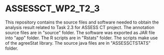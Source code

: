 # ASSESSCT_WP2_T2_3
This repository contains the source files and software needed to obtain the analysis result related to Task 2.3 for ASSESS CT project.
The annotation source files are in "source" folder.
The software was exported as JAR file into "app" folder.
The R scripts are in "Rstats" folder. The scripts make use of the agreeStat library.
The source java files are in "ASSESSCTSTATS" folder.
